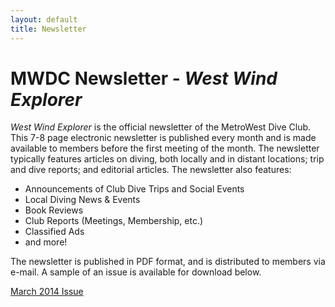 ```yaml
---
layout: default
title: Newsletter
---
```


# MWDC Newsletter - _West Wind Explorer_

_West Wind Explorer_ is the official newsletter of the MetroWest Dive Club. This
7-8 page electronic newsletter is published every month and is made available to
members before the first meeting of the month. The newsletter typically features
articles on diving, both locally and in distant locations; trip and dive reports;
and editorial articles. The newsletter also features:

- Announcements of Club Dive Trips and Social Events
- Local Diving News &amp; Events
- Book Reviews
- Club Reports (Meetings, Membership, etc.)
- Classified Ads
- and more!

The newsletter is published in PDF format, and is distributed to members
via e-mail. A sample of an issue is available for download below.

[March 2014 Issue](sample_newsletter.pdf)
